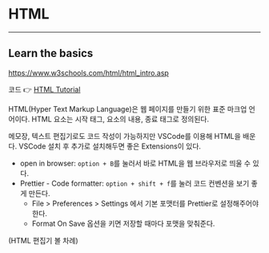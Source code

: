 # HTML
---
## Learn the basics
https://www.w3schools.com/html/html_intro.asp

코드 👉 [HTML Tutorial](https://github.com/leejaeseong11/frontend-study/tree/main/HTML/HTML%20Tutorial)

HTML(Hyper Text Markup Language)은 웹 페이지를 만들기 위한 표준 마크업 언어이다. HTML 요소는 시작 태그, 요소의 내용, 종료 태그로 정의된다.

메모장, 텍스트 편집기로도 코드 작성이 가능하지만 VSCode를 이용해 HTML을 배운다. VSCode 설치 후 추가로 설치해두면 좋은 Extensions이 있다.
- open in browser: `option + B`를 눌러서 바로 HTML을 웹 브라우저로 띄울 수 있다.
- Prettier - Code formatter: `option + shift + f`를 눌러 코드 컨벤션을 보기 좋게 만든다.
    - File > Preferences > Settings 에서 기본 포맷터를 Prettier로 설정해주어야 한다.
    - Format On Save 옵션을 키면 저장할 때마다 포맷을 맞춰준다.


(HTML 편집기 볼 차례)
